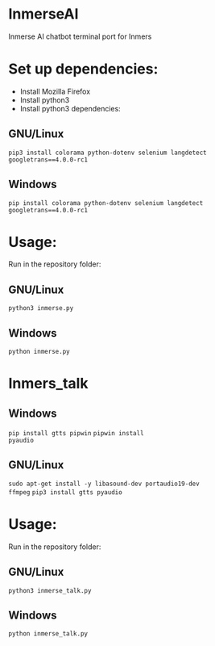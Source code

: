 # InmerseAI
Inmerse AI chatbot terminal port for Inmers 

# Set up dependencies:
- Install Mozilla Firefox
- Install python3
- Install python3 dependencies:

## GNU/Linux

<code>pip3 install colorama python-dotenv selenium langdetect googletrans==4.0.0-rc1</code>

## Windows
<code>pip install colorama python-dotenv selenium langdetect googletrans==4.0.0-rc1</code>

# Usage:
Run in the repository folder:

## GNU/Linux

<code>python3 inmerse.py</code>

## Windows

<code>python inmerse.py</code>

# Inmers_talk

## Windows

<code>pip install gtts pipwin</code>
<code>pipwin install pyaudio</code>

## GNU/Linux

<code>sudo apt-get install -y libasound-dev portaudio19-dev ffmpeg</code>
<code>pip3 install gtts pyaudio</code>

# Usage:
Run in the repository folder:

## GNU/Linux

<code>python3 inmerse_talk.py</code>

## Windows

<code>python inmerse_talk.py</code>